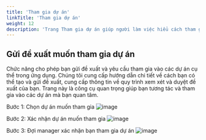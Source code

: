 ```yaml
---
title: 'Tham gia dự án'
linkTitle: 'Tham gia dự án'
weight: 12
description: 'Trang Tham gia dự án giúp người làm việc hiểu cách tham gia vào các dự án trong ứng dụng của chúng tôi. Chúng tôi cung cấp hướng dẫn chi tiết về cách tìm kiếm, lựa chọn và tham gia vào các dự án.'
---
```



## Gửi đề xuất muốn tham gia dự án
Chức năng cho phép bạn gửi đề xuất và yêu cầu tham gia vào các dự án cụ thể trong ứng dụng. Chúng tôi cung cấp hướng dẫn chi tiết về cách bạn có thể tạo và gửi đề xuất, cung cấp thông tin về quy trình xem xét và duyệt đề xuất của bạn. Trang này là công cụ quan trọng giúp bạn tương tác và tham gia vào các dự án mà bạn quan tâm.

Bước 1: Chọn dự án muốn tham gia
![image](https://github.com/DoThanhNhan0701/dop_fe_docs/assets/93235049/9c52adad-0ff3-4816-90dc-ad08d0aa9e1f)

Bước 2: Xác nhận dự án muốn tham gia
![image](https://github.com/DoThanhNhan0701/dop_fe_docs/assets/93235049/f0cf801a-fb61-4cb8-bf94-02fb3f94723b)

Bước 3: Đợi manager xác nhận bạn tham gia dự án
![image](https://github.com/DoThanhNhan0701/dop_fe_docs/assets/93235049/5fa2bb65-4c8e-4e29-8e11-1e4ba4309820)
